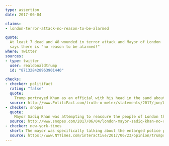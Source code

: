 ```yaml
---
type: assertion
date: 2017-06-04

claims:
- london-terror-attack-no-reason-to-be-alarmed

quote:
  At least 7 dead and 48 wounded in terror attack and Mayor of London
  says there is "no reason to be alarmed!"
where: Twitter
sources:
- type: twitter
  user: realdonaldtrump
  id: "871328428963901440"

checks:
- checker: politifact
  rating: "false"
  quote:
    Trump portrayed Khan as an official with his head in the sand about the attacks that disrupted his city. The reality is the president plucked five words from the mayor’s longer message that condemned the terrorist acts and explained why Londoners would see an increased police presence in the coming days. Khan was not saying there is "no reason to be alarmed," period,  by the attack -- he was pre-empting concerns about what law enforcement presence might mean in the days to come.
  source: http://www.PolitiFact.com/truth-o-meter/statements/2017/jun/04/donald-trump/donald-trumps-tweet-misleads-about-london-mayors-r/
- checker: snopes
  quote:
    Mayor Sadiq Khan was attempting to reassure the people of London that a greater police presence they might see in the aftermath of the previous day’s attack was a public safety precaution; he was not indicating that another attack was imminent or that citizens should “not be alarmed” by what had occurred.
  source: http://www.snopes.com/2017/06/04/london-mayor-sadiq-khan-no-reason-to-be-alarmed-trump/
- checker: new-york-times
  short: The mayor was specifically talking about the enlarged police presence on the streets.
  source: https://www.NYTimes.com/interactive/2017/06/23/opinion/trumps-lies.html
---
```

